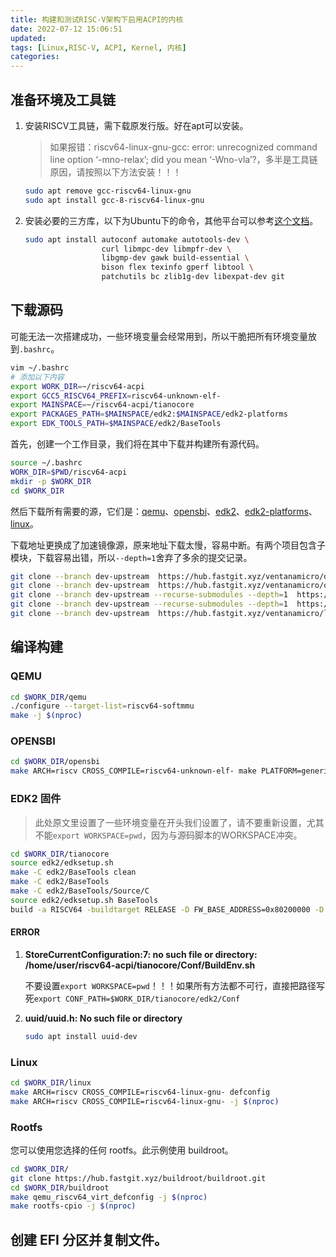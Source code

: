 ```yaml
---
title: 构建和测试RISC-V架构下启用ACPI的内核
date: 2022-07-12 15:06:51
updated:
tags: [Linux,RISC-V, ACPI, Kernel, 内核]
categories:
---
```


## 准备环境及工具链

1. 安装RISCV工具链，需下载原发行版。好在apt可以安装。

    > 如果报错：riscv64-linux-gnu-gcc: error: unrecognized command line option ‘-mno-relax’; did you mean ‘-Wno-vla’?，多半是工具链原因，请按照以下方法安装！！！

    ```Bash
    sudo apt remove gcc-riscv64-linux-gnu
    sudo apt install gcc-8-riscv64-linux-gnu
    ```
1. 安装必要的三方库，以下为Ubuntu下的命令，其他平台可以参考[这个文档](https://risc-v-getting-started-guide.readthedocs.io/en/latest/linux-qemu.html#prerequisites)。

    ```Bash
    sudo apt install autoconf automake autotools-dev \
                     curl libmpc-dev libmpfr-dev \
                     libgmp-dev gawk build-essential \
                     bison flex texinfo gperf libtool \
                     patchutils bc zlib1g-dev libexpat-dev git
    ```

## 下载源码

可能无法一次搭建成功，一些环境变量会经常用到，所以干脆把所有环境变量放到`.bashrc`。

```Bash
vim ~/.bashrc
# 添加以下内容
export WORK_DIR=~/riscv64-acpi
export GCC5_RISCV64_PREFIX=riscv64-unknown-elf-
export MAINSPACE=~/riscv64-acpi/tianocore
export PACKAGES_PATH=$MAINSPACE/edk2:$MAINSPACE/edk2-platforms
export EDK_TOOLS_PATH=$MAINSPACE/edk2/BaseTools
```

首先，创建一个工作目录，我们将在其中下载并构建所有源代码。

```Bash
source ~/.bashrc
WORK_DIR=$PWD/riscv64-acpi
mkdir -p $WORK_DIR
cd $WORK_DIR
```

然后下载所有需要的源，它们是：[qemu](https://github.com/ventanamicro/qemu/tree/dev-upstream)、[opensbi](https://github.com/ventanamicro/opensbi/tree/dev-upstream)、[edk2](https://github.com/ventanamicro/edk2/tree/dev-upstream)、[edk2-platforms](https://github.com/ventanamicro/edk2-platforms/tree/dev-upstream)、[linux](https://github.com/ventanamicro/linux/tree/dev-upstream)。

下载地址更换成了加速镜像源，原来地址下载太慢，容易中断。有两个项目包含子模块，下载容易出错，所以`--depth=1`舍弃了多余的提交记录。

```Bash
git clone --branch dev-upstream  https://hub.fastgit.xyz/ventanamicro/qemu.git qemu
git clone --branch dev-upstream  https://hub.fastgit.xyz/ventanamicro/opensbi.git opensbi
git clone --branch dev-upstream --recurse-submodules --depth=1  https://hub.fastgit.xyz/ventanamicro/edk2.git tianocore/edk2
git clone --branch dev-upstream --recurse-submodules --depth=1  https://hub.fastgit.xyz/ventanamicro/edk2-platforms.git  tianocore/edk2-platforms
git clone --branch dev-upstream  https://hub.fastgit.xyz/ventanamicro/linux.git linux

```

## 编译构建

### QEMU

```Bash
cd $WORK_DIR/qemu
./configure --target-list=riscv64-softmmu
make -j $(nproc)
```

### OPENSBI

```Bash
cd $WORK_DIR/opensbi
make ARCH=riscv CROSS_COMPILE=riscv64-unknown-elf- make PLATFORM=generic -j $(nproc)
```

### EDK2 固件

> 此处原文里设置了一些环境变量在开头我们设置了，请不要重新设置，尤其不能`export WORKSPACE=pwd`，因为与源码脚本的WORKSPACE冲突。

```Bash
cd $WORK_DIR/tianocore
source edk2/edksetup.sh
make -C edk2/BaseTools clean
make -C edk2/BaseTools
make -C edk2/BaseTools/Source/C
source edk2/edksetup.sh BaseTools
build -a RISCV64 -buildtarget RELEASE -D FW_BASE_ADDRESS=0x80200000 -D EDK2_PAYLOAD_OFFSET -p Platform/Qemu/RiscvVirt/RiscvVirt.dsc -t GCC5
```

#### ERROR

1. **StoreCurrentConfiguration:7: no such file or directory: /home/user/riscv64-acpi/tianocore/Conf/BuildEnv.sh**

    不要设置`export WORKSPACE=pwd`！！！如果所有方法都不可行，直接把路径写死`export CONF_PATH=$WORK_DIR/tianocore/edk2/Conf`
1. **uuid/uuid.h: No such file or directory**

    ```Bash
    sudo apt install uuid-dev
    ```

### Linux

```Bash
cd $WORK_DIR/linux
make ARCH=riscv CROSS_COMPILE=riscv64-linux-gnu- defconfig
make ARCH=riscv CROSS_COMPILE=riscv64-linux-gnu- -j $(nproc)
```

### Rootfs

您可以使用您选择的任何 rootfs。此示例使用 buildroot。

```Bash
cd $WORK_DIR/
git clone https://hub.fastgit.xyz/buildroot/buildroot.git
cd $WORK_DIR/buildroot
make qemu_riscv64_virt_defconfig -j $(nproc)
make rootfs-cpio -j $(nproc)
```

## 创建 EFI 分区并复制文件。